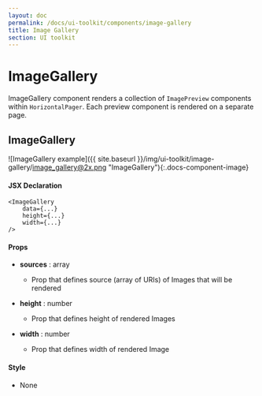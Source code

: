 ```yaml
---
layout: doc
permalink: /docs/ui-toolkit/components/image-gallery
title: Image Gallery
section: UI toolkit
---
```


# ImageGallery

ImageGallery component renders a collection of `ImagePreview` components within `HorizontalPager`. Each preview component is rendered on a separate page.

## ImageGallery
![ImageGallery example]({{ site.baseurl }}/img/ui-toolkit/image-gallery/image_gallery@2x.png "ImageGallery"){:.docs-component-image}

#### JSX Declaration
```JSX
<ImageGallery
    data={...}
    height={...}
    width={...}
/>
```

#### Props

* **sources** : array  
  - Prop that defines source (array of URIs) of Images that will be rendered 

* **height** : number  
  - Prop that defines height of rendered Images 

* **width** : number  
  - Prop that defines width of rendered Image 
  
#### Style

* None
